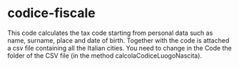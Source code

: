 # codice-fiscale
This code calculates the tax code starting from personal data such as name, surname, place and date of birth.
Together with the code is attached a csv file containing all the Italian cities.  You need to change in the Code the folder of the CSV file (in the method calcolaCodiceLuogoNascita).
